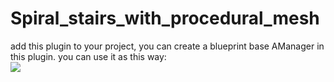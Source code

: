 # Spiral_stairs_with_procedural_mesh
add this plugin to your project, you can create a blueprint base AManager in this plugin. you can use it as this way:  
![](./旋转楼梯.gif)

